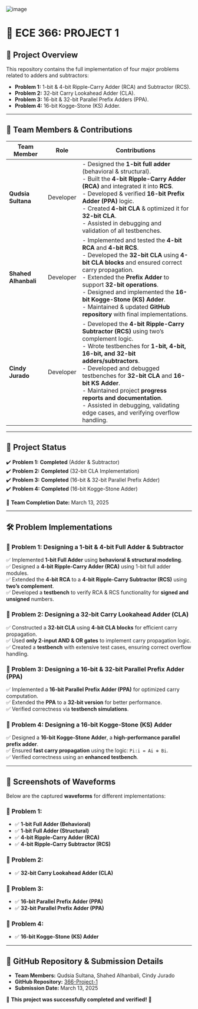 ![image](https://github.com/user-attachments/assets/b2f26f02-dca6-47ba-bcee-9b0c7945222a)

# 📌 ECE 366: PROJECT 1  

## 🔹 Project Overview  
This repository contains the full implementation of four major problems related to adders and subtractors:  

- **Problem 1:** 1-bit & 4-bit Ripple-Carry Adder (RCA) and Subtractor (RCS).  
- **Problem 2:** 32-bit Carry Lookahead Adder (CLA).  
- **Problem 3:** 16-bit & 32-bit Parallel Prefix Adders (PPA).  
- **Problem 4:** 16-bit Kogge-Stone (KS) Adder.  

---

## 👥 Team Members & Contributions  


| **Team Member**     | **Role**    | **Contributions**  |
|---------------------|------------|--------------------|
| **Qudsia Sultana**  | Developer  | - Designed the **1-bit full adder** (behavioral & structural).  <br> - Built the **4-bit Ripple-Carry Adder (RCA)** and integrated it into **RCS**.  <br> - Developed & verified **16-bit Prefix Adder (PPA)** logic.  <br> - Created **4-bit CLA** & optimized it for **32-bit CLA**.  <br> - Assisted in debugging and validation of all testbenches. |
| **Shahed Alhanbali** | Developer  | - Implemented and tested the **4-bit RCA** and **4-bit RCS**.  <br> - Developed the **32-bit CLA** using **4-bit CLA blocks** and ensured correct carry propagation.  <br> - Extended the **Prefix Adder** to support **32-bit operations**.  <br> - Designed and implemented the **16-bit Kogge-Stone (KS) Adder**.  <br> - Maintained & updated **GitHub repository** with final implementations. |
| **Cindy Jurado**     | Developer  | - Developed the **4-bit Ripple-Carry Subtractor (RCS)** using two’s complement logic.  <br> - Wrote testbenches for **1-bit, 4-bit, 16-bit, and 32-bit adders/subtractors**.  <br> - Developed and debugged testbenches for **32-bit CLA** and **16-bit KS Adder**.  <br> - Maintained project **progress reports and documentation**.  <br> - Assisted in debugging, validating edge cases, and verifying overflow handling. |


---

## 📌 Project Status  

✔️ **Problem 1:** **Completed** (Adder & Subtractor)  
✔️ **Problem 2:** **Completed** (32-bit CLA Implementation)  
✔️ **Problem 3:** **Completed** (16-bit & 32-bit Parallel Prefix Adder)  
✔️ **Problem 4:** **Completed** (16-bit Kogge-Stone Adder)  

📅 **Team Completion Date:** March 13, 2025  

---

## 🛠️ Problem Implementations  

### 🔹 **Problem 1: Designing a 1-bit & 4-bit Full Adder & Subtractor**  
✅ Implemented **1-bit Full Adder** using **behavioral & structural modeling**.  
✅ Designed a **4-bit Ripple-Carry Adder (RCA)** using 1-bit full adder modules.  
✅ Extended the **4-bit RCA** to a **4-bit Ripple-Carry Subtractor (RCS)** using **two’s complement**.  
✅ Developed a **testbench** to verify RCA & RCS functionality for **signed and unsigned** numbers.  

### 🔹 **Problem 2: Designing a 32-bit Carry Lookahead Adder (CLA)**  
✅ Constructed a **32-bit CLA** using **4-bit CLA blocks** for efficient carry propagation.  
✅ Used **only 2-input AND & OR gates** to implement carry propagation logic.  
✅ Created a **testbench** with extensive test cases, ensuring correct overflow handling.  

### 🔹 **Problem 3: Designing a 16-bit & 32-bit Parallel Prefix Adder (PPA)**  
✅ Implemented a **16-bit Parallel Prefix Adder (PPA)** for optimized carry computation.  
✅ Extended the **PPA** to a **32-bit version** for better performance.  
✅ Verified correctness via **testbench simulations**.  

### 🔹 **Problem 4: Designing a 16-bit Kogge-Stone (KS) Adder**  
✅ Designed a **16-bit Kogge-Stone Adder**, a **high-performance parallel prefix adder**.  
✅ Ensured **fast carry propagation** using the logic: `Pi:i = Ai ⊕ Bi`.  
✅ Verified correctness using an **enhanced testbench**.  

---

## 📸 Screenshots of Waveforms  
Below are the captured **waveforms** for different implementations:  

### 🔹 **Problem 1:**
- ✅ **1-bit Full Adder (Behavioral)**  
- ✅ **1-bit Full Adder (Structural)**  
- ✅ **4-bit Ripple-Carry Adder (RCA)**  
- ✅ **4-bit Ripple-Carry Subtractor (RCS)**  

### 🔹 **Problem 2:**
- ✅ **32-bit Carry Lookahead Adder (CLA)**  

### 🔹 **Problem 3:**
- ✅ **16-bit Parallel Prefix Adder (PPA)**  
- ✅ **32-bit Parallel Prefix Adder (PPA)**  

### 🔹 **Problem 4:**
- ✅ **16-bit Kogge-Stone (KS) Adder**  

---

## 📂 GitHub Repository & Submission Details  
- **Team Members:** Qudsia Sultana, Shahed Alhanbali, Cindy Jurado  
- **GitHub Repository:** [366-Project-1](https://github.com/shahedalhanbali/366-Project-1)  
- **Submission Date:** March 13, 2025  

🚀 **This project was successfully completed and verified!** 🚀  
